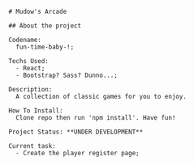 <!-- > ---
> 
> [CHECK OUT THE LIVE VERSION!](https://mudows-simple-ttrpg.vercel.app/character/chargen.html)  
>
> --- -->

```
# Mudow's Arcade

## About the project

Codename:
  fun-time-baby-!;

Techs Used:
  - React;
  - Bootstrap? Sass? Dunno...;

Description:
  A collection of classic games for you to enjoy.

How To Install:
  Clone repo then run 'npm install'. Have fun!

Project Status: **UNDER DEVELOPMENT**

Current task:
  - Create the player register page;



```

<!-- Queued Updates: 
  - Save the character on Local Storage;

Planned Updates:
  - Create a level up function to update the character;
  - Be able to create multiple characters;
  - Create Narrator's Session with pre-made NPCs;
  - Create a NPC generator for the narrator;
  - Create a decent landing page; -->

<!-- Known Issues:
  - Only the character sheet works so far.
  - It's nice looking on smartphones, but horrible on desktops;
  - When removing points from a atrribute when there are no more
    points available, it decreases 2 points instead of just 1; -->
    